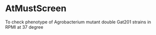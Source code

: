# AtMustScreen
To check phenotype of Agrobacterium mutant double Gat201 strains in RPMI at 37 degree 
